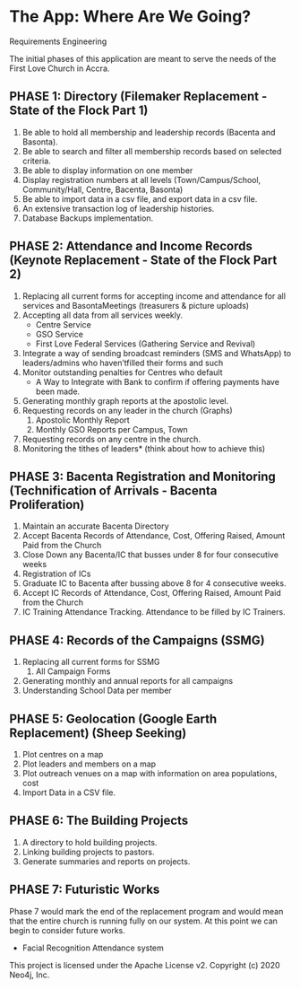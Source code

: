# The App: Where Are We Going?
Requirements Engineering

The initial phases of this application are meant to serve the needs of the First Love Church in Accra.

## PHASE 1: Directory (Filemaker Replacement - State of the Flock Part 1)
1. Be able to hold all membership and leadership records (Bacenta and Basonta).
2. Be able to search and filter all membership records based on selected criteria.
3. Be able to display information on one member
4. Display registration numbers at all levels (Town/Campus/School, Community/Hall, Centre, Bacenta, Basonta)
5. Be able to import data in a csv file, and export data in a csv file.
6. An extensive transaction log of leadership histories.
7. Database Backups implementation. 

## PHASE 2: Attendance and Income Records (Keynote Replacement - State of the Flock Part 2)
1. Replacing all current forms for accepting income and attendance for all services and BasontaMeetings (treasurers & picture uploads)
2. Accepting all data from all services weekly.
    * Centre Service 
    * GSO Service
    * First Love Federal Services (Gathering Service and Revival)
3. Integrate a way of sending broadcast reminders (SMS and WhatsApp) to leaders/admins who haven’tfilled their forms and such
4. Monitor outstanding penalties for Centres who default
    * A Way to Integrate with Bank to confirm if offering payments have been made. 
5. Generating monthly graph reports at the apostolic level.
6. Requesting records on any leader in the church (Graphs)
    1. Apostolic Monthly Report
    2. Monthly GSO Reports per Campus, Town
7. Requesting records on any centre in the church.
8. Monitoring the tithes of leaders* (think about how to achieve this)

## PHASE 3: Bacenta Registration and Monitoring (Technification of Arrivals -  Bacenta Proliferation)
1. Maintain an accurate Bacenta Directory
2. Accept Bacenta Records of Attendance, Cost, Offering Raised, Amount Paid from the Church
3. Close Down any Bacenta/IC that busses under 8 for four consecutive weeks
4. Registration of ICs
5. Graduate IC to Bacenta after bussing above 8 for 4 consecutive weeks. 
6. Accept IC Records of Attendance, Cost, Offering Raised, Amount Paid from the Church
7. IC Training Attendance Tracking. Attendance to be filled by IC Trainers.

## PHASE 4: Records of the Campaigns (SSMG)
1. Replacing all current forms for SSMG
    1. All Campaign Forms
2. Generating monthly and annual reports for all campaigns
3. Understanding School Data per member

## PHASE 5: Geolocation (Google Earth Replacement) (Sheep Seeking)
1. Plot centres on a map
2. Plot leaders and members on a map
3. Plot outreach venues on a map with information on area populations, cost
4. Import Data in a CSV file.

## PHASE 6: The Building Projects
1. A directory to hold building projects.
2. Linking building projects to pastors.
3. Generate summaries and reports on projects. 

## PHASE 7: Futuristic Works 
Phase 7 would mark the end of the replacement program and would mean that the entire church is running fully on our system. At this point we can begin to consider future works. 
- Facial Recognition Attendance system
 

This project is licensed under the Apache License v2.
Copyright (c) 2020 Neo4j, Inc.
